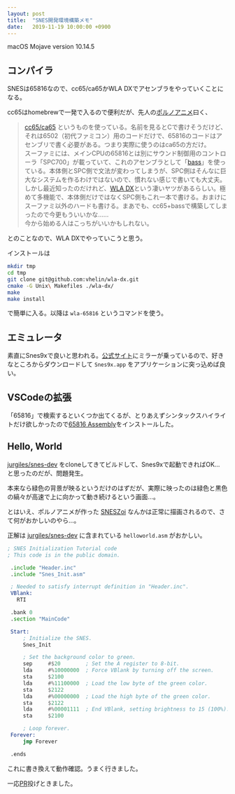 ```yaml
---
layout: post
title:  "SNES開発環境構築メモ"
date:   2019-11-19 10:00:00 +0900
---
```


macOS Mojave version 10.14.5

## コンパイラ

SNESは65816なので、cc65/ca65かWLA DXでアセンブラをやっていくことになる。

cc65はhomebrewで一発で入るので便利だが、先人の[ポルノアニメ](http://gyuque.hatenablog.com/)曰く、

>[cc65/ca65](http://www.cc65.org/)  というものを使っている。名前を見るとCで書けそうだけど、それは6502（初代ファミコン）用のコードだけで、65816のコードはアセンブリで書く必要がある。つまり実際に使うのはca65の方だけ。  
スーファミには、メインCPUの65816とは別にサウンド制御用のコントローラ「SPC700」が載っていて、これのアセンブラとして「[bass](https://byuu.org/tool/bass/)」を使っている。本体側とSPC側で文法が変わってしまうが、SPC側はそんなに巨大なシステムを作るわけではないので、慣れない感じで書いても大丈夫。
>しかし最近知ったのだけれど、[WLA DX](http://www.villehelin.com/wla.html)という凄いヤツがあるらしい。極めて多機能で、本体側だけではなくSPC側もこれ一本で書ける。おまけにスーファミ以外のハードも書ける。まあでも、cc65+bassで構築してしまったので今更もういいかな……  
今から始める人はこっちがいいかもしれない。

とのことなので、WLA DXでやっていこうと思う。

インストールは

```sh
mkdir tmp
cd tmp
git clone git@github.com:vhelin/wla-dx.git
cmake -G Unix\ Makefiles ./wla-dx/
make
make install
```

で簡単に入る。以降は `wla-65816` というコマンドを使う。

## エミュレータ

素直にSnes9xで良いと思われる。[公式サイト](http://www.snes9x.com/downloads.php)にミラーが乗っているので、好きなところからダウンロードして `Snes9x.app` をアプリケーションに突っ込めば良い。

## VSCodeの拡張

「65816」で検索するといくつか出てくるが、とりあえずシンタックスハイライトだけ欲しかったので[65816 Assembly](https://marketplace.visualstudio.com/items?itemName=joshneta.65816-assembly)をインストールした。

## Hello, World

[jurgiles/snes-dev](https://github.com/jurgiles/snes-dev) をcloneしてきてビルドして、Snes9xで起動できればOK… と思ったのだが、問題発生。

本来なら緑色の背景が映るというだけのはずだが、実際に映ったのは緑色と黒色の縞々が高速で上に向かって動き続けるという画面…。

とはいえ、ポルノアニメが作った [SNESZoi](https://github.com/gyuque/SNESZoi) なんかは正常に描画されるので、さて何がおかしいのやら…。

正解は [jurgiles/snes-dev](https://github.com/jurgiles/snes-dev) に含まれている `helloworld.asm` がおかしい。

```asm
; SNES Initialization Tutorial code
; This code is in the public domain.

 .include "Header.inc"
 .include "Snes_Init.asm"

 ; Needed to satisfy interrupt definition in "Header.inc".
 VBlank:
   RTI

 .bank 0
 .section "MainCode"

 Start:
     ; Initialize the SNES.
     Snes_Init

     ; Set the background color to green.
     sep     #$20        ; Set the A register to 8-bit.
     lda     #%10000000  ; Force VBlank by turning off the screen.
     sta     $2100
     lda     #%11100000  ; Load the low byte of the green color.
     sta     $2122
     lda     #%00000000  ; Load the high byte of the green color.
     sta     $2122
     lda     #%00001111  ; End VBlank, setting brightness to 15 (100%).
     sta     $2100

     ; Loop forever.
 Forever:
     jmp Forever

 .ends
```

これに書き換えて動作確認。うまく行きました。

一応[PR](https://github.com/jurgiles/snes-dev/pull/1)投げときました。
